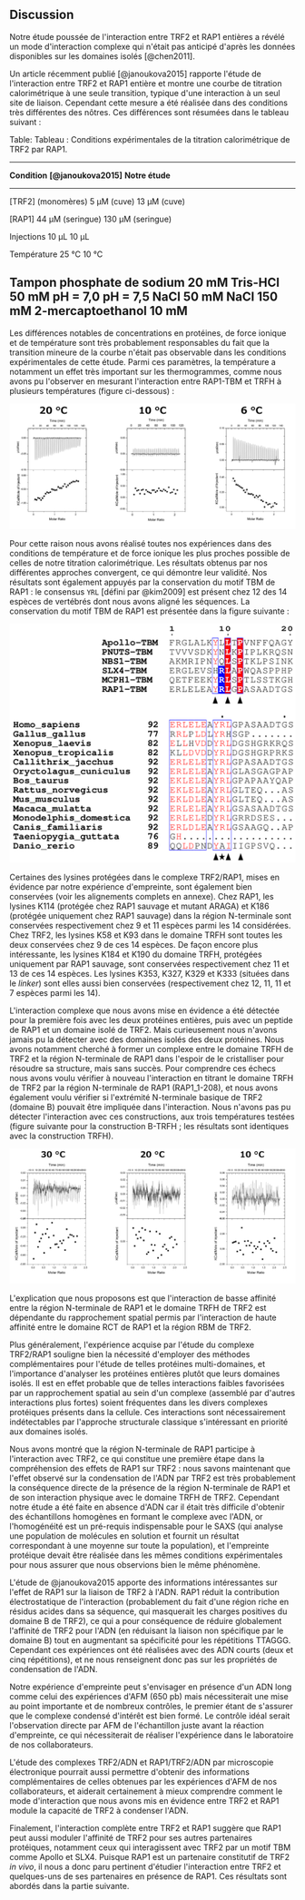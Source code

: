 ## Discussion

Notre étude poussée de l'interaction entre TRF2 et RAP1 entières a révélé un
mode d'interaction complexe qui n'était pas anticipé d'après les données
disponibles sur les domaines isolés [@chen2011].

Un article récemment publié [@janoukova2015] rapporte l'étude de l'interaction
entre TRF2 et RAP1 entière et montre une courbe de titration calorimétrique
à une seule transition, typique d'une interaction à un seul site de liaison.
Cependant cette mesure a été réalisée dans des conditions très différentes des
nôtres. Ces différences sont résumées dans le tableau suivant :

Table: Tableau : Conditions expérimentales de la titration calorimétrique de TRF2 par RAP1.

---------------------------------------------------------------------------------
 **Condition**           **[@janoukova2015]**           **Notre étude**
----------------------  -----------------------------  --------------------------
   [TRF2] (monomères)      5 μM (cuve)                    13 μM (cuve)

   [RAP1]                  44 μM (seringue)               130 μM (seringue)

   Injections              10 μL                          10 μL
   
   Température             25 °C                          10 °C
   
   Tampon                  phosphate de sodium 20 mM      Tris-HCl 50 mM
                           pH = 7,0                       pH = 7,5
                           NaCl 50 mM                     NaCl 150 mM
                                                          2-mercaptoethanol 10 mM
----------------------------------------------------------------------------------

Les différences notables de concentrations en protéines, de force ionique et de
température sont très probablement responsables du fait que la transition
mineure de la courbe n'était pas observable dans les conditions expérimentales
de cette étude. Parmi ces paramètres, la température a notamment un effet très
important sur les thermogrammes, comme nous avons pu l'observer en mesurant
l'interaction entre RAP1-TBM et TRFH à plusieurs températures (figure
ci-dessous) :

![Figure : Titration calorimétrique de TRFH par RAP1-TBM à 20 °C (panneau de gauche), 10 °C (panneau central) et 6 °C (panneau de droite).](partie-1/figures/itc-effet-temperature.png)

Pour cette raison nous avons réalisé toutes nos expériences dans des conditions
de température et de force ionique les plus proches possible de celles de notre
titration calorimétrique. Les résultats obtenus par nos différentes approches
convergent, ce qui démontre leur validité. Nos résultats sont également appuyés
par la conservation du motif TBM de RAP1 : le consensus `YRL`
[défini par @kim2009] est présent chez 12 des 14 espèces de vertébrés dont nous
avons aligné les séquences. La conservation du motif TBM de RAP1 est présentée
dans la figure suivante :

![Figure : Région du motif TBM dans l'alignement des séquences de RAP1 de 14 espèces de vertébrés. Les motifs TBM connus sont rappelés dans le panneau du haut. Les résidus du motif sont indiqués par les triangles noirs, le résidu R du motif consensus défini par [@kim2009] est surligné en bleu et indiqué par une étoile. Les résidus identiques sont surlignés en rouge, les résidus similaires sont encadrés en bleu.](partie-1/figures/conservation-tbm-rap1.png)

Certaines des lysines protégées dans le complexe TRF2/RAP1, mises en évidence
par notre expérience d'empreinte, sont également bien conservées (voir les
alignements complets en annexe). Chez RAP1, les lysines K114 (protégée chez RAP1
sauvage et mutant ARAGA) et K186 (protégée uniquement chez RAP1 sauvage) dans la
région N-terminale sont conservées respectivement chez 9 et 11 espèces parmi les
14 considérées. Chez TRF2, les lysines K58 et K93 dans le domaine TRFH sont
toutes les deux conservées chez 9 de ces 14 espèces. De façon encore plus
intéressante, les lysines K184 et K190 du domaine TRFH, protégées uniquement par
RAP1 sauvage, sont conservées respectivement chez 11 et 13 de ces 14 espèces.
Les lysines K353, K327, K329 et K333 (situées dans le *linker*) sont elles aussi
bien conservées (respectivement chez 12, 11, 11 et 7 espèces parmi les 14).

L'interaction complexe que nous avons mise en évidence a été détectée pour la
première fois avec les deux protéines entières, puis avec un peptide de RAP1 et
un domaine isolé de TRF2. Mais curieusement nous n'avons jamais pu la détecter
avec des domaines isolés des deux protéines. Nous avons notamment cherché
à former un complexe entre le domaine TRFH de TRF2 et la région N-terminale de
RAP1 dans l'espoir de le cristalliser pour résoudre sa structure, mais sans
succès. Pour comprendre ces échecs nous avons voulu vérifier à nouveau
l'interaction en titrant le domaine TRFH de TRF2 par la région N-terminale de
RAP1 (RAP1_1-208), et nous avons également voulu vérifier si l'extrémité
N-terminale basique de TRF2 (domaine B) pouvait être impliquée dans
l'interaction. Nous n'avons pas pu détecter l'interaction avec ces
constructions, aux trois températures testées (figure suivante pour la
construction B-TRFH ; les résultats sont identiques avec la construction TRFH).

![Figure : Titration calorimétrique de B-TRFH par RAP1_1-208 à 30 °C (panneau de gauche), 20 °C (panneau central) et 10 °C (panneau de droite).](partie-1/figures/itc-rap1-208-b-trfh.png)

L'explication que nous proposons est que l'interaction de basse affinité entre
la région N-terminale de RAP1 et le domaine TRFH de TRF2 est dépendante du
rapprochement spatial permis par l'interaction de haute affinité entre le
domaine RCT de RAP1 et la région RBM de TRF2.

Plus généralement, l'expérience acquise par l'étude du complexe TRF2/RAP1
souligne bien la nécessité d'employer des méthodes complémentaires pour l'étude
de telles protéines multi-domaines, et l'importance d'analyser les protéines
entières plutôt que leurs domaines isolés. Il est en effet probable que de
telles interactions faibles favorisées par un rapprochement spatial au sein d'un
complexe (assemblé par d'autres interactions plus fortes) soient fréquentes dans
les divers complexes protéiques présents dans la cellule. Ces interactions sont
nécessairement indétectables par l'approche structurale classique s'intéressant
en priorité aux domaines isolés.

Nous avons montré que la région N-terminale de RAP1 participe à l'interaction
avec TRF2, ce qui constitue une première étape dans la compréhension des effets
de RAP1 sur TRF2 : nous savons maintenant que l'effet observé sur la
condensation de l'ADN par TRF2 est très probablement la conséquence directe de
la présence de la région N-terminale de RAP1 et de son interaction physique avec
le domaine TRFH de TRF2. Cependant notre étude a été faite en absence d'ADN car
il était très difficile d'obtenir des échantillons homogènes en formant le
complexe avec l'ADN, or l'homogénéité est un pré-requis indispensable pour le
SAXS (qui analyse une population de molécules en solution et fournit un résultat
correspondant à une moyenne sur toute la population), et l'empreinte protéique
devait être réalisée dans les mêmes conditions expérimentales pour nous assurer
que nous observions bien le même phénomène.

L'étude de @janoukova2015 apporte des informations intéressantes sur l'effet de
RAP1 sur la liaison de TRF2 à l'ADN. RAP1 réduit la contribution électrostatique
de l'interaction (probablement du fait d'une région riche en résidus acides dans
sa séquence, qui masquerait les charges positives du domaine B de TRF2), ce qui
a pour conséquence de réduire globalement l'affinité de TRF2 pour l'ADN (en
réduisant la liaison non spécifique par le domaine B) tout en augmentant sa
spécificité pour les répétitions TTAGGG. Cependant ces expériences ont été
réalisées avec des ADN courts (deux et cinq répétitions), et ne nous renseignent
donc pas sur les propriétés de condensation de l'ADN.

Notre expérience d'empreinte peut s'envisager en présence d'un ADN long comme
celui des expériences d'AFM (650 pb) mais nécessiterait une mise au point
importante et de nombreux contrôles, le premier étant de s'assurer que le
complexe condensé d'intérêt est bien formé. Le contrôle idéal serait
l'observation directe par AFM de l'échantillon juste avant la réaction
d'empreinte, ce qui nécessiterait de réaliser l'expérience dans le laboratoire
de nos collaborateurs.

L'étude des complexes TRF2/ADN et RAP1/TRF2/ADN par microscopie électronique
pourrait aussi permettre d'obtenir des informations complémentaires de celles
obtenues par les expériences d'AFM de nos collaborateurs, et aiderait
certainement à mieux comprendre comment le mode d'interaction que nous avons mis
en évidence entre TRF2 et RAP1 module la capacité de TRF2 à condenser l'ADN.

Finalement, l'interaction complète entre TRF2 et RAP1 suggère que RAP1 peut
aussi moduler l'affinité de TRF2 pour ses autres partenaires protéiques,
notamment ceux qui interagissent avec TRF2 par un motif TBM comme Apollo et
SLX4. Puisque RAP1 est un partenaire constitutif de TRF2 *in vivo*, il nous
a donc paru pertinent d'étudier l'interaction entre TRF2 et quelques-uns de ses
partenaires en présence de RAP1. Ces résultats sont abordés dans la
partie suivante.

